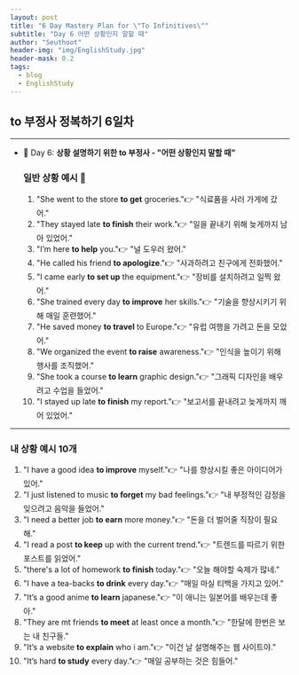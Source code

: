 ```yaml
---
layout: post
title: "6 Day Mastery Plan for \"To Infinitives\""
subtitle: "Day 6 어떤 상황인지 말할 때"
author: "Seuthoot"
header-img: "img/EnglishStudy.jpg"
header-mask: 0.2
tags:
  - blog
  - EnglishStudy
---
```


## to 부정사 정복하기 6일차

--------------------------------------------------


- 📅 Day 6: **상황 설명하기 위한 to 부정사 - "어떤 상황인지 말할 때"**
    
    ### 일반 상황 예시 📅
    
    1. "She went to the store **to get** groceries."👉 "식료품을 사러 가게에 갔어."
    2. "They stayed late **to finish** their work."👉 "일을 끝내기 위해 늦게까지 남아 있었어."
    3. "I’m here **to help** you."👉 "널 도우러 왔어."
    4. "He called his friend **to apologize**."👉 "사과하려고 친구에게 전화했어."
    5. "I came early **to set up** the equipment."👉 "장비를 설치하려고 일찍 왔어."
    6. "She trained every day **to improve** her skills."👉 "기술을 향상시키기 위해 매일 훈련했어."
    7. "He saved money **to travel** to Europe."👉 "유럽 여행을 가려고 돈을 모았어."
    8. "We organized the event **to raise** awareness."👉 "인식을 높이기 위해 행사를 조직했어."
    9. "She took a course **to learn** graphic design."👉 "그래픽 디자인을 배우려고 수업을 들었어."
    10. "I stayed up late **to finish** my report."👉 "보고서를 끝내려고 늦게까지 깨어 있었어."


--------------------------------------------------
### 내 상황 예시 10개
1. "I have a good idea **to improve** myself."👉 "나를 향상시킬 좋은 아이디어가 있어."
2. "I just listened to music **to forget** my bad feelings."👉 "내 부정적인 감정을 잊으려고 음악을 들었어."
3. "I need a better job **to earn** more money."👉 "돈을 더 벌어줄 직장이 필요해."
4. "I read a post **to keep** up with the current trend."👉 "트렌드를 따르기 위한 포스트를 읽었어."
5. "there's a lot of homework **to finish** today."👉 "오늘 해야할 숙제가 많네."
6. "I have a tea-backs **to drink** every day."👉 "매일 마실 티백을 가지고 있어."
7. "It’s a good anime **to learn** japanese."👉 "이 애니는 일본어를 배우는데 좋아."
8. "They are mt friends **to meet** at least once a month."👉 "한달에 한번은 보는 내 친구들."
9. "It’s a website **to explain** who i am."👉 "이건 날 설명해주는 웹 사이트야."
10. "It’s hard **to study** every day."👉 "매일 공부하는 것은 힘들어."
